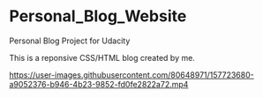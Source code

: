 # Personal_Blog_Website
Personal Blog Project for Udacity

This is a reponsive CSS/HTML blog created by me.

https://user-images.githubusercontent.com/80648971/157723680-a9052376-b946-4b23-9852-fd0fe2822a72.mp4

